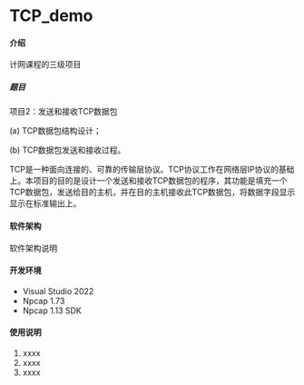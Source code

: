 # TCP_demo

#### 介绍

计网课程的三级项目

##### 题目

项目2：发送和接收TCP数据包

(a) TCP数据包结构设计；

(b) TCP数据包发送和接收过程。

TCP是一种面向连接的、可靠的传输层协议。TCP协议工作在网络层IP协议的基础上。本项目的目的是设计一个发送和接收TCP数据包的程序，其功能是填充一个TCP数据包，发送给目的主机，并在目的主机接收此TCP数据包，将数据字段显示显示在标准输出上。

#### 软件架构

软件架构说明


#### 开发环境

- Visual Studio 2022
- Npcap 1.73
- Npcap 1.13 SDK

#### 使用说明

1.  xxxx
2.  xxxx
3.  xxxx

